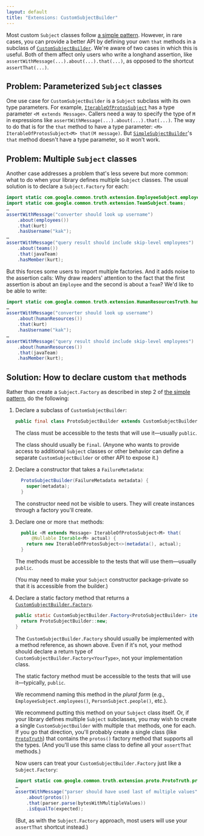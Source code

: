 ```yaml
---
layout: default
title: "Extensions: CustomSubjectBuilder"
---
```



Most custom `Subject` classes follow [a simple pattern](extension). However, in
rare cases, you can provide a better API by defining your own `that` methods in
a subclass of [`CustomSubjectBuilder`]. We're aware of two cases in which this
is useful. Both of them affect only users who write a longhand assertion, like
`assertWithMessage(...).about(...).that(...)`, as opposed to the shortcut
`assertThat(...)`.

## Problem: Parameterized `Subject` classes

One use case for `CustomSubjectBuilder` is a `Subject` subclass with its own
type parameters. For example, [`IterableOfProtosSubject`] has a type parameter
`<M extends Message>`. Callers need a way to specify the type of `M` in
expressions like `assertWithMessage(...).about(...).that(...)`. The way to do
that is for the `that` method to have a type parameter: `<M>
IterableOfProtosSubject<M> that(M message)`. But [`SimpleSubjectBuilder`]'s
`that` method doesn't have a type parameter, so it won't work.

## Problem: Multiple `Subject` classes

Another case addresses a problem that's less severe but more common: what to do
when your library defines multiple `Subject` classes. The usual solution is to
declare a `Subject.Factory` for each:

```java
import static com.google.common.truth.extension.EmployeeSubject.employees;
import static com.google.common.truth.extension.TeamSubject.teams;
…
assertWithMessage("converter should look up username")
    .about(employees())
    .that(kurt)
    .hasUsername("kak");
…
assertWithMessage("query result should include skip-level employees")
    .about(teams())
    .that(javaTeam)
    .hasMember(kurt);
```

But this forces some users to import multiple factories. And it adds noise to
the assertion calls: Why draw readers' attention to the fact that the first
assertion is about an `Employee` and the second is about a `Team`? We'd like to
be able to write:

```java
import static com.google.common.truth.extension.HumanResourcesTruth.humanResources;
…
assertWithMessage("converter should look up username")
    .about(humanResources())
    .that(kurt)
    .hasUsername("kak");
…
assertWithMessage("query result should include skip-level employees")
    .about(humanResources())
    .that(javaTeam)
    .hasMember(kurt);
```

<!-- TODO(cpovirk): How do we feel about a multi-argument `that` method? -->

## Solution: How to declare custom `that` methods

Rather than create a `Subject.Factory` as described in step 2 of [the simple
pattern](extension), do the following:

1.  Declare a subclass of `CustomSubjectBuilder`:

    ```java
    public final class ProtoSubjectBuilder extends CustomSubjectBuilder {…}
    ```

    The class must be accessible to the tests that will use it―usually `public`.

    The class should usually be `final`. (Anyone who wants to provide access to
    additional `Subject` classes or other behavior can define a separate
    `CustomSubjectBuilder` or other API to expose it.)

    <!-- TODO(cpovirk): Would we recommend nesting this class inside a Subject
         if it built only one kind of Subject? -->

1.  Declare a constructor that takes a `FailureMetadata`:

    ```java
      ProtoSubjectBuilder(FailureMetadata metadata) {
        super(metadata);
      }
    ```

    The constructor need not be visible to users. They will create instances
    through a factory you'll create.

1.  Declare one or more `that` methods:

    ```java
      public <M extends Message> IterableOfProtosSubject<M> that(
          @Nullable Iterable<M> actual) {
        return new IterableOfProtosSubject<>(metadata(), actual);
      }
    ```

    The methods must be accessible to the tests that will use them―usually
    `public`.

    (You may need to make your `Subject` constructor package-private so that it
    is accessible from the builder.)

1.  Declare a static factory method that returns a
    [`CustomSubjectBuilder.Factory`].

    ```java
    public static CustomSubjectBuilder.Factory<ProtoSubjectBuilder> iterablesOfProtos() {
      return ProtoSubjectBuilder::new;
    }
    ```

    The `CustomSubjectBuilder.Factory` should usually be implemented with a
    method reference, as shown above. Even if it's not, your method should
    declare a return type of `CustomSubjectBuilder.Factory<YourType>`, not your
    implementation class.

    The static factory method must be accessible to the tests that will use
    it―typically, `public`.

    We recommend naming this method in the *plural form* (e.g.,
    `EmployeeSubject.employees()`, `PersonSubject.people()`, etc.).

    We recommend putting this method on your `Subject` class itself. Or, if your
    library defines multiple `Subject` subclasses, you may wish to create a
    single `CustomSubjectBuilder` with multiple `that` methods, one for each. If
    you go that direction, you'll probably create a single class (like
    [`ProtoTruth`]) that contains the `protos()` factory method that supports
    all the types. (And you'll use this same class to define all your
    `assertThat` methods.)

    Now users can treat your `CustomSubjectBuilder.Factory` just like a
    `Subject.Factory`:

    ```java
    import static com.google.common.truth.extension.proto.ProtoTruth.protos;
    …
    assertWithMessage("parser should have used last of multiple values")
        .about(protos())
        .that(parser.parse(bytesWithMultipleValues))
        .isEqualTo(expected);
    ```

    (But, as with the `Subject.Factory` approach, most users will use your
    `assertThat` shortcut instead.)

<!-- References -->

[`IterableOfProtosSubject`]:         https://truth.dev/api/latest/com/google/common/truth/extensions/proto/IterableOfProtosSubject.html
[`ProtoTruth`]:         https://truth.dev/api/latest/com/google/common/truth/extensions/proto/ProtoTruth.html
[`CustomSubjectBuilder`]:    https://truth.dev/api/latest/com/google/common/truth/CustomSubjectBuilder.html
[`CustomSubjectBuilder.Factory`]:    https://truth.dev/api/latest/com/google/common/truth/CustomSubjectBuilder.Factory.html
[`SimpleSubjectBuilder`]:    https://truth.dev/api/latest/com/google/common/truth/SimpleSubjectBuilder.html

